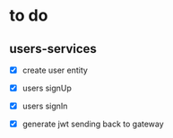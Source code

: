 # to do
## users-services
- [x] create user entity
- [x] users signUp
- [x] users signIn
- [x] generate jwt sending back to gateway

